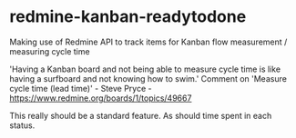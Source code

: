 # redmine-kanban-readytodone

Making use of Redmine API to track items for Kanban flow measurement / measuring cycle time

'Having a Kanban board and not being able to measure cycle time is like having a surfboard and not knowing how to swim.'
Comment on 'Measure cycle time (lead time)' - Steve Pryce - https://www.redmine.org/boards/1/topics/49667

This really should be a standard feature. As should time spent in each status.

